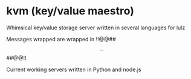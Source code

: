 kvm (key/value maestro) 
===

Whimsical key/value storage server written in several languages for lulz

Messages wrapped are wrapped in !!@@##$$ ... $$##@@!!

Current working servers written in Python and node.js

